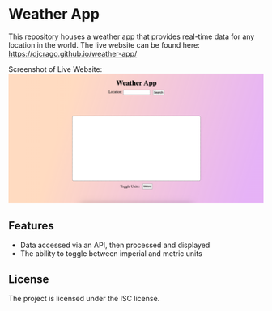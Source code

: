 # Weather App

This repository houses a weather app that provides real-time data for any location in the world.
The live website can be found here: https://djcrago.github.io/weather-app/

Screenshot of Live Website:
![Screenshot of website this repository houses](./website-screenshot.png?raw=true 'Website Screenshot')

## Features

- Data accessed via an API, then processed and displayed
- The ability to toggle between imperial and metric units

## License

The project is licensed under the ISC license.
